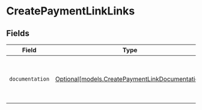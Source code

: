 # CreatePaymentLinkLinks


## Fields

| Field                                                                                          | Type                                                                                           | Required                                                                                       | Description                                                                                    |
| ---------------------------------------------------------------------------------------------- | ---------------------------------------------------------------------------------------------- | ---------------------------------------------------------------------------------------------- | ---------------------------------------------------------------------------------------------- |
| `documentation`                                                                                | [Optional[models.CreatePaymentLinkDocumentation]](../models/createpaymentlinkdocumentation.md) | :heavy_minus_sign:                                                                             | The URL to the generic Mollie API error handling guide.                                        |